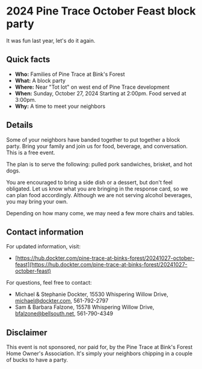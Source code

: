 # 2024 Pine Trace October Feast block party

It was fun last year, let's do it again.

## Quick facts

- **Who:** Families of Pine Trace at Bink's Forest
- **What:** A block party
- **Where:** Near "Tot lot" on west end of Pine Trace development
- **When:** Sunday, October 27, 2024 Starting at 2:00pm.  Food served at 3:00pm.
- **Why:** A time to meet your neighbors

## Details

Some of your neighbors have banded together to put together a block party.
Bring your family and join us for food, beverage, and conversation.
This is a free event.

The plan is to serve the following: pulled pork sandwiches, brisket, and hot dogs.

You are encouraged to bring a side dish or a dessert, but don't feel obligated.
Let us know what you are bringing in the response card, so we can plan food accordingly.
Although we are not serving alcohol beverages, you may bring your own.

Depending on how many come, we may need a few more chairs and tables.

## Contact information

For updated information, visit:

- [https://hub.dockter.com/pine-trace-at-binks-forest/20241027-october-feast](https://hub.dockter.com/pine-trace-at-binks-forest/20241027-october-feast)

For questions, feel free to contact:

- Michael & Stephanie Dockter, 15530 Whispering Willow Drive, <michael@dockter.com>, 561-792-2797
- Sam & Barbara Falzone, 15578 Whispering Willow Drive, <bfalzone@bellsouth.net>, 561-790-4349

## Disclaimer

This event is not sponsored, nor paid for, by the Pine Trace at Bink's Forest Home Owner's Association.
It's simply your neighbors chipping in a couple of bucks to have a party.
